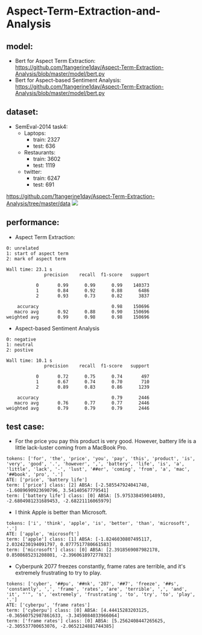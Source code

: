 # Aspect-Term-Extraction-and-Analysis
## model:
* Bert for Aspect Term Extraction: 
  https://github.com/1tangerine1day/Aspect-Term-Extraction-Analysis/blob/master/model/bert.py
* Bert for Aspect-based Sentiment Analysis: 
  https://github.com/1tangerine1day/Aspect-Term-Extraction-Analysis/blob/master/model/bert.py

## dataset:

* SemEval-2014 task4:
    * Laptops: 
        * train: 2327
        * test: 636
    * Restaurants:
        * train: 3602
        * test: 1119
    * twitter:
        * train: 6247
        * test: 691

https://github.com/1tangerine1day/Aspect-Term-Extraction-Analysis/tree/master/data 
![](https://i.imgur.com/KlNHGPo.png)

## performance:
* Aspect Term Extraction:
```
0: unrelated
1: start of aspect term
2: mark of aspect term

Wall time: 23.1 s
              precision    recall  f1-score   support

           0       0.99      0.99      0.99    140373
           1       0.84      0.92      0.88      6486
           2       0.93      0.73      0.82      3837

    accuracy                           0.98    150696
   macro avg       0.92      0.88      0.90    150696
weighted avg       0.99      0.98      0.98    150696
```

* Aspect-based Sentiment Analysis
```
0: negative
1: neutral
2: postive

Wall time: 10.1 s
              precision    recall  f1-score   support

           0       0.72      0.75      0.74       497
           1       0.67      0.74      0.70       710
           2       0.89      0.83      0.86      1239

    accuracy                           0.79      2446
   macro avg       0.76      0.77      0.77      2446
weighted avg       0.79      0.79      0.79      2446
```


## test case:
* For the price you pay this product is very good. However, battery life is a little lack-luster coming from a MacBook Pro.
```
tokens: ['for', 'the', 'price', 'you', 'pay', 'this', 'product', 'is', 'very', 'good', '.', 'however', ',', 'battery', 'life', 'is', 'a', 'little', 'lack', '-', 'lust', '##er', 'coming', 'from', 'a', 'mac', '##book', 'pro', '.']
ATE: ['price', 'battery life']
term: ['price'] class: [2] ABSA: [-2.585547924041748, -1.6089690923690796, 3.54140567779541]
term: ['battery life'] class: [0] ABSA: [5.975338459014893, -2.6804981231689453, -2.68221116065979]
```
* I think Apple is better than Microsoft.
```
tokens: ['i', 'think', 'apple', 'is', 'better', 'than', 'microsoft', '.']
ATE: ['apple', 'microsoft']
term: ['apple'] class: [1] ABSA: [-1.8246030807495117, 2.0324230194091797, 0.0777517780661583]
term: ['microsoft'] class: [0] ABSA: [2.3918569087982178, 0.8508685231208801, -2.396061897277832]
```

* Cyberpunk 2077 freezes constantly, frame rates are terrible, and it's extremely frustrating to try to play.
```
tokens: ['cyber', '##pu', '##nk', '207', '##7', 'freeze', '##s', 'constantly', ',', 'frame', 'rates', 'are', 'terrible', ',', 'and', 'it', "'", 's', 'extremely', 'frustrating', 'to', 'try', 'to', 'play', '.']
ATE: ['cyberpu', 'frame rates']
term: ['cyberpu'] class: [0] ABSA: [4.44415283203125, -0.36560752987861633, -3.3459084033966064]
term: ['frame rates'] class: [0] ABSA: [5.2562408447265625, -2.305537700653076, -2.0652124881744385]
```

